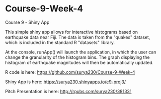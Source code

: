 # Course-9-Week-4
Course 9 - Shiny App

This simple shiny app allows for interactive histograms based on earthquake data near Fiji.
The data is taken from the "quakes" dataset, which is included in the standard R "datasets" library.

At the console, runApp() will launch the application, in which the user can change the granularity
of the histogram bins. The graph displaying the histogram of earthquake magnitudes will then be 
automatically updated.

R code is here:             https://github.com/surya230/Course-9-Week-4  

Shiny App is here:           https://surya230.shinyapps.io/c9-proj3/

Pitch Presentation is here:   http://rpubs.com/surya230/381331
